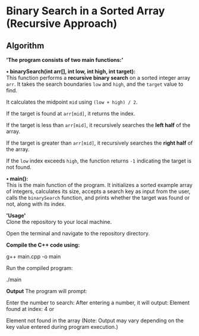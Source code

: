# Binary Search in a Sorted Array (Recursive Approach)

## Algorithm

**'The program consists of two main functions:'**

**• binarySearch(int arr[], int low, int high, int target):**  
This function performs a **recursive binary search** on a sorted integer array `arr`. It takes the search boundaries `low` and `high`, and the `target` value to find.

It calculates the midpoint `mid` using `(low + high) / 2`.

If the target is found at `arr[mid]`, it returns the index.

If the target is less than `arr[mid]`, it recursively searches the **left half** of the array.

If the target is greater than `arr[mid]`, it recursively searches the **right half** of the array.

If the `low` index exceeds `high`, the function returns `-1` indicating the target is not found.

**• main():**  
This is the main function of the program. It initializes a sorted example array of integers, calculates its size, accepts a search key as input from the user, calls the `binarySearch` function, and prints whether the target was found or not, along with its index.

**'Usage'**  
Clone the repository to your local machine.

Open the terminal and navigate to the repository directory.

**Compile the C++ code using:**

g++ main.cpp -o main

Run the compiled program:

./main

**Output**
The program will prompt:

Enter the number to search:
After entering a number, it will output:
Element found at index: 4
or

Element not found in the array
(Note: Output may vary depending on the key value entered during program execution.)
